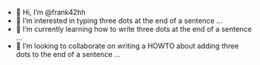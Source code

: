 - 👋 Hi, I’m @frank42hh
- 👀 I’m interested in typing three dots at the end of a sentence ...
- 🌱 I’m currently learning how to write three dots at the end of a sentence ...
- 💞️ I’m looking to collaborate on writing a HOWTO about adding three dots to the end of a sentence ...

<!---
frank42hh/frank42hh is a ✨ special ✨ repository because its `README.md` (this file) appears on your GitHub profile.
You can click the Preview link to take a look at your changes.
--->
